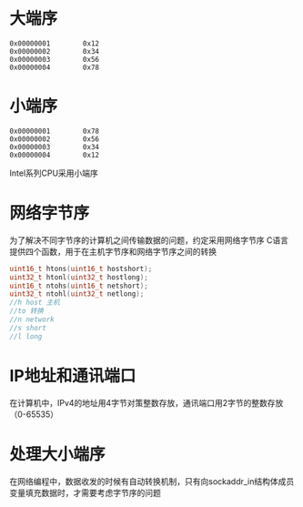 # 大端序
```
0x00000001        0x12
0x00000002        0x34
0x00000003        0x56
0x00000004        0x78
```
# 小端序
```
0x00000001        0x78
0x00000002        0x56
0x00000003        0x34
0x00000004        0x12
```
Intel系列CPU采用小端序

# 网络字节序
为了解决不同字节序的计算机之间传输数据的问题，约定采用网络字节序
C语言提供四个函数，用于在主机字节序和网络字节序之间的转换
```cpp
uint16_t htons(uint16_t hostshort);
uint32_t htonl(uint32_t hostlong);
uint16_t ntohs(uint16_t netshort);
uint32_t ntohl(uint32_t netlong);
//h host 主机
//to 转换
//n network
//s short
//l long
```

# IP地址和通讯端口
在计算机中，IPv4的地址用4字节对策整数存放，通讯端口用2字节的整数存放（0-65535）

# 处理大小端序
在网络编程中，数据收发的时候有自动转换机制，只有向sockaddr_in结构体成员变量填充数据时，才需要考虑字节序的问题
